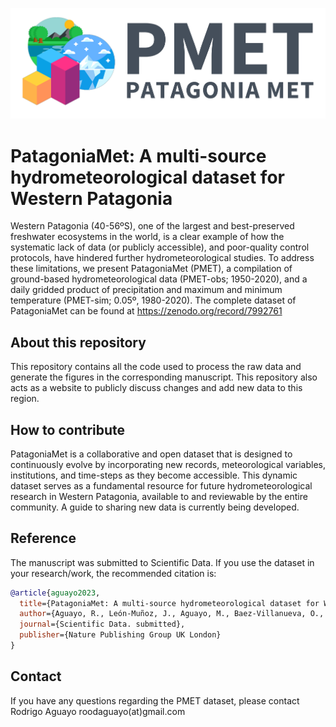 ![](pmet_logo.png)

# PatagoniaMet: A multi-source hydrometeorological dataset for Western Patagonia  

Western Patagonia (40-56ºS), one of the largest and best-preserved freshwater ecosystems in the world, is a clear example of how the systematic lack of data (or publicly accessible), and poor-quality control protocols, have hindered further hydrometeorological studies. To address these limitations, we present PatagoniaMet (PMET), a compilation of ground-based hydrometeorological data (PMET-obs; 1950-2020), and a daily gridded product of precipitation and maximum and minimum temperature (PMET-sim; 0.05º, 1980-2020). The complete dataset of PatagoniaMet can be found at https://zenodo.org/record/7992761 

## About this repository

This repository contains all the code used to process the raw data and generate the figures in the corresponding manuscript. This repository also acts as a website to publicly discuss changes and add new data to this region. 


## How to contribute

PatagoniaMet is a collaborative and open dataset that is designed to continuously evolve by incorporating new records, meteorological variables, institutions, and time-steps as they become accessible. This dynamic dataset serves as a fundamental resource for future hydrometeorological research in Western Patagonia, available to and reviewable by the entire community. A guide to sharing new data is currently being developed. 

## Reference

The  manuscript was submitted to Scientific Data. If you use the dataset in your research/work, the recommended citation is: 
```bib
@article{aguayo2023,
  title={PatagoniaMet: A multi-source hydrometeorological dataset for Western Patagonia},
  author={Aguayo, R., León-Muñoz, J., Aguayo, M., Baez-Villanueva, O., Fernandez, A. Zambrano-Bigiarini, M., and Jacques-Coper, M.},
  journal={Scientific Data. submitted},
  publisher={Nature Publishing Group UK London}
}
```


## Contact

If you have any questions regarding the PMET dataset, please contact Rodrigo Aguayo roodaguayo(at)gmail.com
